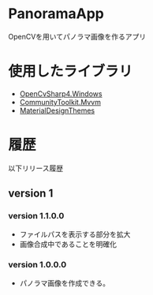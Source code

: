 # PanoramaApp
OpenCVを用いてパノラマ画像を作るアプリ

# 使用したライブラリ
- [OpenCvSharp4.Windows](https://www.nuget.org/packages/OpenCvSharp4.Windows/4.7.0.20230115)  
- [CommunityToolkit.Mvvm](https://www.nuget.org/packages/CommunityToolkit.Mvvm/8.2.0)
- [MaterialDesignThemes](https://www.nuget.org/packages/MaterialDesignThemes/4.9.0)

# 履歴
以下リリース履歴  
## version 1
### version 1.1.0.0
- ファイルパスを表示する部分を拡大  
- 画像合成中であることを明確化  
### version 1.0.0.0
- パノラマ画像を作成できる。  